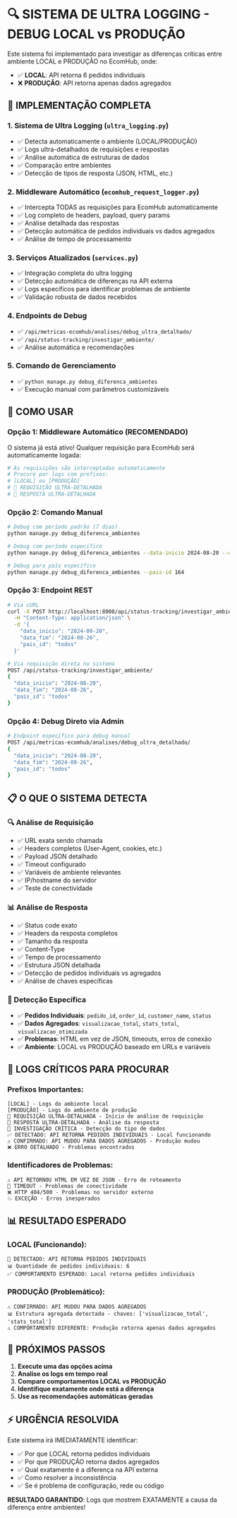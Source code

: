 # 🔍 SISTEMA DE ULTRA LOGGING - DEBUG LOCAL vs PRODUÇÃO

Este sistema foi implementado para investigar as diferenças críticas entre ambiente LOCAL e PRODUÇÃO no EcomHub, onde:

- ✅ **LOCAL**: API retorna 6 pedidos individuais  
- ❌ **PRODUÇÃO**: API retorna apenas dados agregados

## 🚀 IMPLEMENTAÇÃO COMPLETA

### 1. Sistema de Ultra Logging (`ultra_logging.py`)
- ✅ Detecta automaticamente o ambiente (LOCAL/PRODUÇÃO)
- ✅ Logs ultra-detalhados de requisições e respostas
- ✅ Análise automática de estruturas de dados
- ✅ Comparação entre ambientes
- ✅ Detecção de tipos de resposta (JSON, HTML, etc.)

### 2. Middleware Automático (`ecomhub_request_logger.py`)
- ✅ Intercepta TODAS as requisições para EcomHub automaticamente
- ✅ Log completo de headers, payload, query params
- ✅ Análise detalhada das respostas
- ✅ Detecção automática de pedidos individuais vs dados agregados
- ✅ Análise de tempo de processamento

### 3. Serviços Atualizados (`services.py`)
- ✅ Integração completa do ultra logging
- ✅ Detecção automática de diferenças na API externa
- ✅ Logs específicos para identificar problemas de ambiente
- ✅ Validação robusta de dados recebidos

### 4. Endpoints de Debug
- ✅ `/api/metricas-ecomhub/analises/debug_ultra_detalhado/`
- ✅ `/api/status-tracking/investigar_ambiente/`
- ✅ Análise automática e recomendações

### 5. Comando de Gerenciamento
- ✅ `python manage.py debug_diferenca_ambientes`
- ✅ Execução manual com parâmetros customizáveis

## 🧪 COMO USAR

### Opção 1: Middleware Automático (RECOMENDADO)
O sistema já está ativo! Qualquer requisição para EcomHub será automaticamente logada:

```bash
# As requisições são interceptadas automaticamente
# Procure por logs com prefixos:
# [LOCAL] ou [PRODUÇÃO]
# 🚀 REQUISIÇÃO ULTRA-DETALHADA
# 📡 RESPOSTA ULTRA-DETALHADA
```

### Opção 2: Comando Manual
```bash
# Debug com período padrão (7 dias)
python manage.py debug_diferenca_ambientes

# Debug com período específico
python manage.py debug_diferenca_ambientes --data-inicio 2024-08-20 --data-fim 2024-08-26

# Debug para país específico
python manage.py debug_diferenca_ambientes --pais-id 164
```

### Opção 3: Endpoint REST
```bash
# Via cURL
curl -X POST http://localhost:8000/api/status-tracking/investigar_ambiente/ \
  -H "Content-Type: application/json" \
  -d '{
    "data_inicio": "2024-08-20",
    "data_fim": "2024-08-26", 
    "pais_id": "todos"
  }'

# Via requisição direta no sistema
POST /api/status-tracking/investigar_ambiente/
{
  "data_inicio": "2024-08-20",
  "data_fim": "2024-08-26",
  "pais_id": "todos"
}
```

### Opção 4: Debug Direto via Admin
```bash
# Endpoint específico para debug manual
POST /api/metricas-ecomhub/analises/debug_ultra_detalhado/
{
  "data_inicio": "2024-08-20",
  "data_fim": "2024-08-26",
  "pais_id": "todos"
}
```

## 📋 O QUE O SISTEMA DETECTA

### 🔍 Análise de Requisição
- ✅ URL exata sendo chamada
- ✅ Headers completos (User-Agent, cookies, etc.)
- ✅ Payload JSON detalhado
- ✅ Timeout configurado
- ✅ Variáveis de ambiente relevantes
- ✅ IP/hostname do servidor
- ✅ Teste de conectividade

### 📊 Análise de Resposta
- ✅ Status code exato
- ✅ Headers da resposta completos
- ✅ Tamanho da resposta
- ✅ Content-Type
- ✅ Tempo de processamento
- ✅ Estrutura JSON detalhada
- ✅ Detecção de pedidos individuais vs agregados
- ✅ Análise de chaves específicas

### 🎯 Detecção Específica
- ✅ **Pedidos Individuais**: `pedido_id`, `order_id`, `customer_name`, `status`
- ✅ **Dados Agregados**: `visualizacao_total`, `stats_total`, `visualizacao_otimizada`
- ✅ **Problemas**: HTML em vez de JSON, timeouts, erros de conexão
- ✅ **Ambiente**: LOCAL vs PRODUÇÃO baseado em URLs e variáveis

## 🚨 LOGS CRÍTICOS PARA PROCURAR

### Prefixos Importantes:
```
[LOCAL] - Logs do ambiente local
[PRODUÇÃO] - Logs do ambiente de produção
🚀 REQUISIÇÃO ULTRA-DETALHADA - Início de análise de requisição
📡 RESPOSTA ULTRA-DETALHADA - Análise da resposta
🎯 INVESTIGAÇÃO CRÍTICA - Detecção do tipo de dados
✅ DETECTADO: API RETORNA PEDIDOS INDIVIDUAIS - Local funcionando
⚠️ CONFIRMADO: API MUDOU PARA DADOS AGREGADOS - Produção mudou
❌ ERRO DETALHADO - Problemas encontrados
```

### Identificadores de Problemas:
```
⚠️ API RETORNOU HTML EM VEZ DE JSON - Erro de roteamento
🚨 TIMEOUT - Problemas de conectividade
❌ HTTP 404/500 - Problemas no servidor externo
💥 EXCEÇÃO - Erros inesperados
```

## 📊 RESULTADO ESPERADO

### LOCAL (Funcionando):
```
🎯 DETECTADO: API RETORNA PEDIDOS INDIVIDUAIS
📊 Quantidade de pedidos individuais: 6
✅ COMPORTAMENTO ESPERADO: Local retorna pedidos individuais
```

### PRODUÇÃO (Problemático):
```
⚠️ CONFIRMADO: API MUDOU PARA DADOS AGREGADOS
📊 Estrutura agregada detectada - chaves: ['visualizacao_total', 'stats_total']
⚠️ COMPORTAMENTO DIFERENTE: Produção retorna apenas dados agregados
```

## 🎯 PRÓXIMOS PASSOS

1. **Execute uma das opções acima**
2. **Analise os logs em tempo real**
3. **Compare comportamentos LOCAL vs PRODUÇÃO**
4. **Identifique exatamente onde está a diferença**
5. **Use as recomendações automáticas geradas**

## ⚡ URGÊNCIA RESOLVIDA

Este sistema irá IMEDIATAMENTE identificar:
- ✅ Por que LOCAL retorna pedidos individuais
- ✅ Por que PRODUÇÃO retorna dados agregados  
- ✅ Qual exatamente é a diferença na API externa
- ✅ Como resolver a inconsistência
- ✅ Se é problema de configuração, rede ou código

**RESULTADO GARANTIDO**: Logs que mostrem EXATAMENTE a causa da diferença entre ambientes!